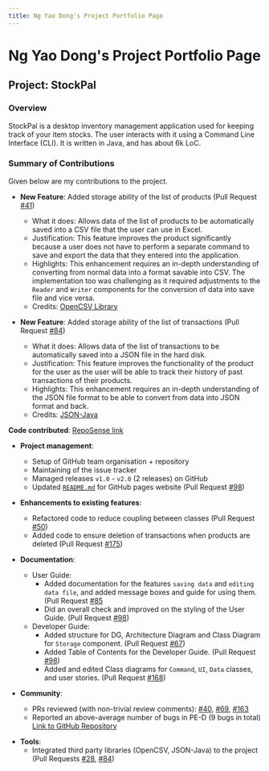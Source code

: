 ```yaml
---
title: Ng Yao Dong's Project Portfolio Page
---
```


# Ng Yao Dong's Project Portfolio Page

## Project: StockPal

### Overview

StockPal is a desktop inventory management application used for keeping track of your item stocks. The user interacts
with it using a Command Line Interface (CLI). It is written in Java, and has about 6k LoC.

### Summary of Contributions

Given below are my contributions to the project.

* **New Feature**: Added storage ability of the list of products (Pull
  Request [#41](https://github.com/AY2324S2-CS2113T-T09-3/tp/pull/41))
    * What it does: Allows data of the list of products to be automatically saved into a CSV file that the user can use
      in Excel.
    * Justification: This feature improves the product significantly because a user does not have to perform a separate
      command to save and export the data that they entered into the application.
    * Highlights: This enhancement requires an in-depth understanding of converting from normal data into a format
      savable into CSV.
      The implementation too was challenging as it required adjustments to the `Reader` and `Writer` components for the
      conversion of data into save file and vice versa.
    * Credits: [OpenCSV Library](https://opencsv.sourceforge.net/)

* **New Feature**: Added storage ability of the list of transactions (Pull
  Request [#84](https://github.com/AY2324S2-CS2113T-T09-3/tp/pull/84))
    * What it does: Allows data of the list of transactions to be automatically saved into a JSON file in the hard disk.
    * Justification: This feature improves the functionality of the product for the user as the user will be able to
      track their history of past transactions of their products.
    * Highlights: This enhancement requires an in-depth understanding of the JSON file format to be able to convert from
      data into JSON format and back.
    * Credits: [JSON-Java](https://github.com/stleary/JSON-java)

**Code contributed**: [RepoSense link](https://nus-cs2113-ay2324s2.github.io/tp-dashboard/?search=ngyaodong&breakdown=true)

* **Project management**:
    * Setup of GitHub team organisation + repository
    * Maintaining of the issue tracker
    * Managed releases `v1.0` - `v2.0` (2 releases) on GitHub
    * Updated [`README.md`](https://ay2324s2-cs2113t-t09-3.github.io/tp/) for GitHub pages website (Pull Request [#98](https://github.com/AY2324S2-CS2113T-T09-3/tp/pull/98))

* **Enhancements to existing features**:
    * Refactored code to reduce coupling between classes (Pull Request [#50](https://github.com/AY2324S2-CS2113T-T09-3/tp/pull/50))
    * Added code to ensure deletion of transactions when products are deleted (Pull Request [#175](https://github.com/AY2324S2-CS2113T-T09-3/tp/pull/175))

* **Documentation**:
    * User Guide:
        * Added documentation for the features `saving data` and `editing data file`,
          and added message boxes and guide for using them. (Pull Request [#85](https://github.com/AY2324S2-CS2113T-T09-3/tp/pull/85)
        * Did an overall check and improved on the styling of the User Guide. (Pull Request [#98](https://github.com/AY2324S2-CS2113T-T09-3/tp/pull/98))
    * Developer Guide:
        * Added structure for DG, Architecture Diagram and Class Diagram for `Storage` component. (Pull Request [#67](https://github.com/AY2324S2-CS2113T-T09-3/tp/pull/67))
        * Added Table of Contents for the Developer Guide. (Pull Request [#98](https://github.com/AY2324S2-CS2113T-T09-3/tp/pull/98))
        * Added and edited Class diagrams for `Command`, `UI`, `Data` classes, and user stories. (Pull Request [#168](https://github.com/AY2324S2-CS2113T-T09-3/tp/pull/168))

* **Community**:
    * PRs reviewed (with non-trivial review comments): [#40](https://github.com/AY2324S2-CS2113T-T09-3/tp/pull/40), [#69](https://github.com/AY2324S2-CS2113T-T09-3/tp/pull/69), [\#163](https://github.com/AY2324S2-CS2113T-T09-3/tp/pull/163)
    * Reported an above-average number of bugs in PE-D (9 bugs in total) [Link to GitHub Repository](https://github.com/NgYaoDong/ped/issues)

[//]: # (    * Reported bugs and suggestions for other teams in the class &#40;examples: [1]&#40;&#41;, [2]&#40;&#41;, [3]&#40;&#41;&#41;)

* **Tools**:
    * Integrated third party libraries (OpenCSV, JSON-Java) to the project (Pull Requests [#28](https://github.com/AY2324S2-CS2113T-T09-3/tp/pull/28), [#84](https://github.com/AY2324S2-CS2113T-T09-3/tp/pull/84))
